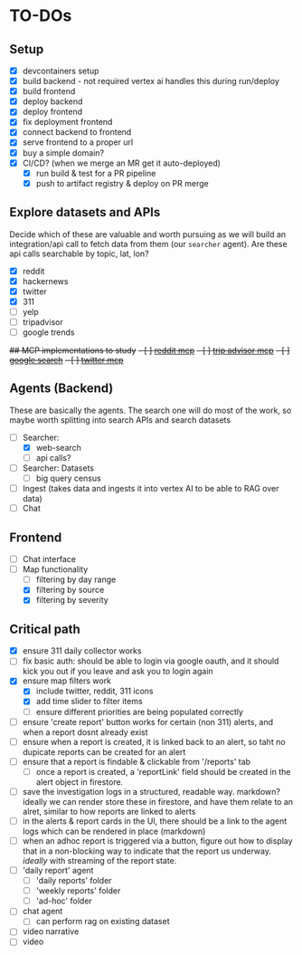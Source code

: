# TO-DOs

## Setup
- [x] devcontainers setup
- [x] build backend - not required vertex ai handles this during run/deploy
- [x] build frontend
- [x] deploy backend
- [x] deploy frontend
- [x] fix deployment frontend
- [x] connect backend to frontend
- [x] serve frontend to a proper url
- [x] buy a simple domain?
- [x] CI/CD? (when we merge an MR get it auto-deployed)
    - [x] run build & test for a PR pipeline
    - [x] push to artifact registry & deploy on PR merge

## Explore datasets and APIs
Decide which of these are valuable and worth pursuing as we will build an integration/api call to fetch data from them (our `searcher` agent). Are these api calls searchable by topic, lat, lon?

- [x] reddit
- [x] hackernews
- [x] twitter
- [x] 311
- [ ] yelp
- [ ] tripadvisor
- [ ] google trends

~~## MCP implementations to study~~
~~- [ ] [reddit mcp](https://github.com/adhikasp/mcp-reddit)~~
~~- [ ] [trip advisor mcp](https://github.com/pab1it0/tripadvisor-mcp)~~
~~- [ ] [google search](https://github.com/mixelpixx/Google-Search-MCP-Server)~~
~~- [ ] [twitter mcp](https://github.com/EnesCinr/twitter-mcp)~~


## Agents (Backend)
These are basically the agents. The search one will do most of the work, so maybe worth splitting into search APIs and search datasets

- [ ] Searcher: 
    - [x] web-search
    - [ ] api calls?
- [ ] Searcher: Datasets
    - [ ] big query census

- [ ] Ingest (takes data and ingests it into vertex AI to be able to RAG over data)
- [ ] Chat

## Frontend
- [ ] Chat interface
- [ ] Map functionality
    - [ ] filtering by day range
    - [x] filtering by source
    - [x] filtering by severity

## Critical path
- [x] ensure 311 daily collector works
- [ ] fix basic auth: should be able to login via google oauth, and it should kick you out if you leave and ask you to login again
- [x] ensure map filters work
    - [x] include twitter, reddit, 311 icons
    - [x] add time slider to filter items
    - [ ] ensure different priorities are being populated correctly
- [ ] ensure 'create report' button works for certain (non 311) alerts, and when a report dosnt already exist
- [ ] ensure when a report is created, it is linked back to an alert, so taht no dupicate reports can be created for an alert
- [ ] ensure that a report is findable & clickable from '/reports' tab
    - [ ] once a report is created, a 'reportLink' field should be created in the alert object in firestore.
- [ ] save the investigation logs in a structured, readable way. markdown? ideally we can render store these in firestore, and have them relate to an alret, similar to how reports are linked to alerts
- [ ] in the alerts & report cards in the UI, there should be a link to the agent logs which can be rendered in place (markdown)
- [ ] when an adhoc report is triggered via a button, figure out how to display that in a non-blocking way to indicate that the report us underway. _ideally_ with streaming of the report state.
- [ ] 'daily report' agent
    - [ ] 'daily reports' folder
    - [ ] 'weekly reports' folder
    - [ ] 'ad-hoc' folder
- [ ] chat agent
    - [ ] can perform rag on existing dataset

- [ ] video narrative
- [ ] video